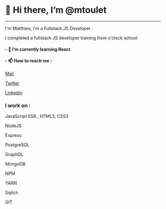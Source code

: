 # 👋 Hi there, I’m @mtoulet

---

I'm Matthieu, i'm a Fullstack JS Developer .

I completed a fullstack JS developer training from o'clock school

#### - 🌱 I’m currently learning React

#### - 📫 How to reach me :

[Mail](m-karmensky@gmail.com)


[Twitter](https://twitter.com/mkarmensky)


[Linkedin](https://www.linkedin.com/in/matthieu-toulet/)



### I work on :
JavaScript ES6 , HTML5, CSS3

NodeJS

Express

PostgreSQL

GraphQL

MongoDB

NPM

YARN

Sqitch

GIT


<!---
mtoulet/mtoulet is a ✨ special ✨ repository because its `README.md` (this file) appears on your GitHub profile.
You can click the Preview link to take a look at your changes.
--->
